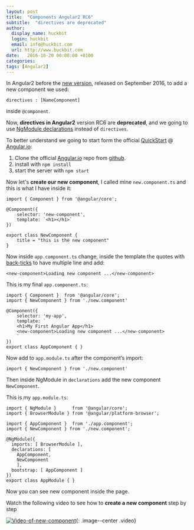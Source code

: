 ```yaml
---
layout: post
title:  "Components Angular2 RC6"
subtitle:  "directives are deprecated"
author:
  display_name: huckbit
  login: huckbit
  email: info@huckbit.com
  url: http://www.huckbit.com
date:   2016-10-20 00:00:00 +0100
categories:
tags: [Angular2]
---
```

In Angular2 before the [new version](http://angularjs.blogspot.it/2016/09/angular-2-rc6_1.html), released on September 2016, to add a new component we used:

```
directives : [NameComponent]
```

inside `@component`.

Now, **directives in Angular2** version RC6 are **deprecated**, and we going to use [NgModule declarations](https://angular.io/docs/ts/latest/api/core/index/NgModule-interface.html) instead of `directives`.

To better understand we going to start form the official [QuickStart](https://angular.io/docs/ts/latest/quickstart.html) @ [Angular.io](https://angular.io/):

1. Clone the official [Angular.io](https://angular.io/) repo from [github](https://github.com/angular/quickstart/blob/master/README.md).
2. install with `npm install`
3. start the server with `npm start`

Now let's **create our new component**, I called mine `new.component.ts` and this is what I have inside it:

```
import { Component } from '@angular/core';

@Component({
    selector: 'new-component',
    template: `<h1></h1>`
})

export class NewComponent {
    title = "this is the new component"
}
```

Now inside `app.component.ts` change, inside the template the quotes with [back-ticks](http://quotesandaccents.com/) to have multiple line and add:

```
<new-component>Loading new component ...</new-component>
```

This is my final `app.component.ts`:

```
import { Component }  from '@angular/core';
import { NewComponent } from './new.component'

@Component({
    selector: 'my-app',
    template: `
    <h1>My First Angular App</h1>
    <new-component>Loading new component ...</new-component>
    `
})
export class AppComponent { }
```

Now add to `app.module.ts` after the component’s import:

```
import { NewComponent } from './new.component'
```

Then inside NgModule in `declarations` add the new component `NewComponent`.

This is my `app.module.ts`:

```
import { NgModule }      from '@angular/core';
import { BrowserModule } from '@angular/platform-browser';

import { AppComponent }  from './app.component';
import { NewComponent } from './new.component';

@NgModule({
  imports: [ BrowserModule ],
  declarations: [
    AppComponent,
    NewComponent
    ],
  bootstrap: [ AppComponent ]
})
export class AppModule { }
```

Now you can see new component inside the page.

Watch the following video to see how to **create a new component** step by step 



[![Video-of-new-component](https://gitlab.com/huckbit/blog-images/raw/master/images/VideoComponentAngular.jpg)](https://youtu.be/hj_lIDl4AtQ){: .image--center .video}
